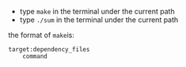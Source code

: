 - type `make` in the terminal under the current path
- type `./sum` in the terminal under the current path

the format of `make`is:
```
target:dependency_files
	command
```

